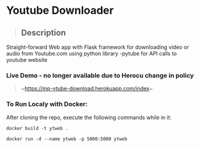 # Youtube Downloader
 > ## Description
Straight-forward Web app with Flask framework for downloading video or audio from Youtube.com using python library -pytube for API calls to youtube website
 

### Live Demo - no longer available due to Herocu change in policy
 > ~https://mp-ytube-download.herokuapp.com/index~
 #### 

### To Run Localy with Docker:
After cloning the repo, execute the following commands while in it:
```
docker build -t ytweb .
```
```
docker run -d --name ytweb -p 5000:5000 ytweb
```

